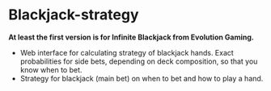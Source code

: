 # Blackjack-strategy
<b>At least the first version is for Infinite Blackjack from Evolution Gaming.</b>

- Web interface for calculating strategy of blackjack hands. Exact probabilities for side bets, depending on deck composition, so that you know when to bet. 
- Strategy for blackjack (main bet) on when to bet and how to play a hand.
